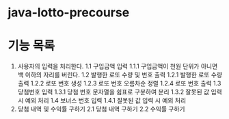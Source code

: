 # java-lotto-precourse

# 기능 목록
1. 사용자의 입력을 처리한다.
    1.1 구입금액 입력
        1.1.1 구입금액이 천원 단위가 아니면 백 이하의 자리를 버린다.
    1.2 발행한 로또 수량 및 번호 출력
        1.2.1 발행한 로또 수량 출력
        1.2.2 로또 번호 생성
        1.2.3 로또 번호 오름차순 정렬
        1.2.4 로또 번호 출력
    1.3 당첨번호 입력
        1.3.1 당첨 번호 문자열을 쉼표로 구분하여 분리
        1.3.2 잘못된 값 입력 시 예외 처리
    1.4 보너스 번호 입력
        1.4.1 잘못된 값 입력 시 예외 처리
2. 당첨 내역 및 수익률 구하기
    2.1 당첨 내역 구하기
    2.2 수익률 구하기